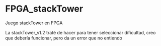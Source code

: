 # FPGA_stackTower
Juego stackTower en FPGA

La stackTower_v1.2 traté de hacer para tener seleccionar dificultad, creo que debería funcionar, pero da un error que no entiendo
